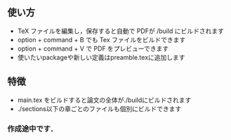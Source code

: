 
## 使い方
- TeX ファイルを編集し，保存すると自動で PDFが /build にビルドされます
- option + command + B でも Tex ファイルをビルドできます
- option + command + V で PDF をプレビューできます
- 使いたいpackageや新しい定義はpreamble.texに追加します

## 特徴
- main.tex をビルドすると論文の全体が./buildにビルドされます
- ./sections以下の章ごとのファイルも個別にビルドできます

### 作成途中です．
